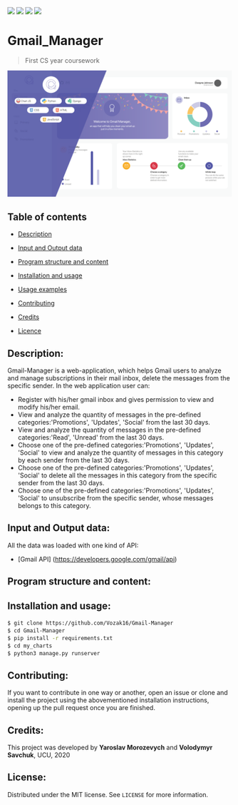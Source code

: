 ![](https://img.shields.io/github/license/Vozak16/Gmail-Manager)
![](https://img.shields.io/github/commit-activity/w/Vozak16/Gmail-Manager)
![](https://img.shields.io/github/last-commit/Vozak16/Gmail-Manager)
![](https://img.shields.io/github/languages/code-size/Vozak16/Gmail-Manager)
# Gmail_Manager
> First CS year coursework

![](https://github.com/Vozak16/Gmail-Manager/blob/master/Gmail-Manager-Preview.png)

## Table of contents
* [Description](#Description)

* [Input and Output data](#Input-and-Output-Data)

* [Program structure and content](#Program-structure-and-content)

* [Installation and usage](#Installation-and-usage)

* [Usage examples](#Usage-examples)

* [Contributing](#Contributing)

* [Credits](#Credits)

* [Licence](#Licence)

## Description: 
Gmail-Manager is a web-application, which helps Gmail users to analyze and manage subscriptions in their mail inbox, delete the messages from the specific sender. 
In the web application user can:
* Register with his/her gmail inbox and gives permission to view and modify his/her email.
* View and analyze the quantity of messages in the pre-defined categories:'Promotions', 'Updates', 'Social' from the last 30 days.
* View and analyze the quantity of messages in the pre-defined categories:'Read', 'Unread' from the last 30 days.
* Choose one of the pre-defined categories:'Promotions', 'Updates', 'Social' to  view and analyze the quantity of messages in this category by each sender from the last 30 days.
* Choose one of the pre-defined categories:'Promotions', 'Updates', 'Social' to delete all the messages in this category from the specific sender from the last 30 days.
* Choose one of the pre-defined categories:'Promotions', 'Updates', 'Social' to unsubscribe from the specific sender, whose messages belongs to this category.

## Input and Output data:
All the data was loaded with one kind of API:
* [Gmail API]
(https://developers.google.com/gmail/api)
 

## Program structure and content:


## Installation and usage: 

```bash
$ git clone https://github.com/Vozak16/Gmail-Manager
$ cd Gmail-Manager
$ pip install -r requirements.txt
$ cd my_charts
$ python3 manage.py runserver
```



## Contributing: 

If you want to contribute in one way or another, open an issue or clone and install the project using the abovementioned installation instructions, opening up the pull request once you are finished.

## Credits: 

This project was developed by **Yaroslav Morozevych** and **Volodymyr Savchuk**, UCU, 2020

## License:  

Distributed under the MIT license. See ``LICENSE`` for more information.

